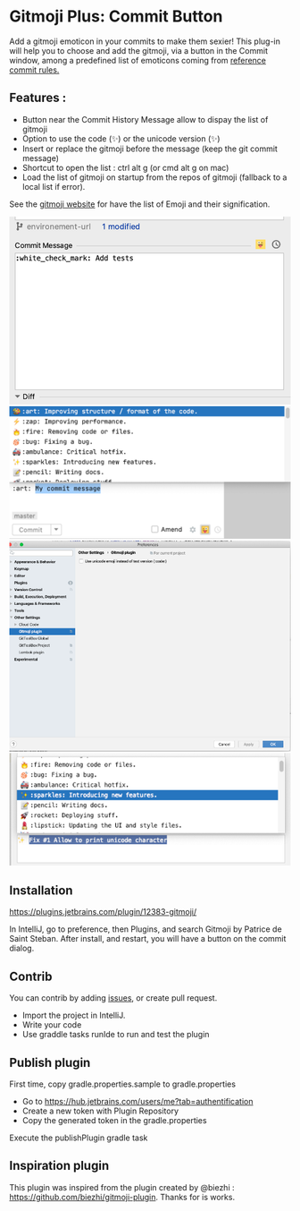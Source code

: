 # Gitmoji Plus: Commit Button

Add a gitmoji emoticon in your commits to make them sexier!
This plug-in will help you to choose and add the gitmoji, via a button in the Commit window, among a predefined list of emoticons coming from [reference commit rules.](https://gitmoji.carloscuesta.me/)

## Features :

* Button near the Commit History Message allow to dispay the list of gitmoji
* Option to use the code (:sparkles:) or the unicode version (✨)
* Insert or replace the gitmoji before the message (keep the git commit message)
* Shortcut to open the list : ctrl alt g (or cmd alt g on mac)
* Load the list of gitmoji on startup from the repos of gitmoji (fallback to a local list if error).

See the [gitmoji website](https://gitmoji.carloscuesta.me/) for have the list of Emoji and their signification.

![Button to add gitmoji](screenshot/gitmoji-button.png)
![List to choose gitmoji](screenshot/gitmoji-plugin.png)
![Config to use unicode instead text code](screenshot/gitmoji-config.png)
![Insert gitmoji unicode](screenshot/gitmoji-unicode.png)

## Installation

https://plugins.jetbrains.com/plugin/12383-gitmoji/

In IntelliJ, go to preference, then Plugins, and search Gitmoji by Patrice de Saint Steban.
After install, and restart, you will have a button on the commit dialog.

## Contrib

You can contrib by adding [issues](https://github.com/patou/gitmoji-intellij-plugin/issues/new), or create pull request.

- Import the project in IntelliJ.
- Write your code
- Use graddle tasks runIde to run and test the plugin

## Publish plugin

First time, copy gradle.properties.sample to gradle.properties

- Go to https://hub.jetbrains.com/users/me?tab=authentification
- Create a new token with Plugin Repository
- Copy the generated token in the gradle.properties

Execute the publishPlugin gradle task

## Inspiration plugin

This plugin was inspired from the plugin created by @biezhi : https://github.com/biezhi/gitmoji-plugin.
Thanks for is works.
